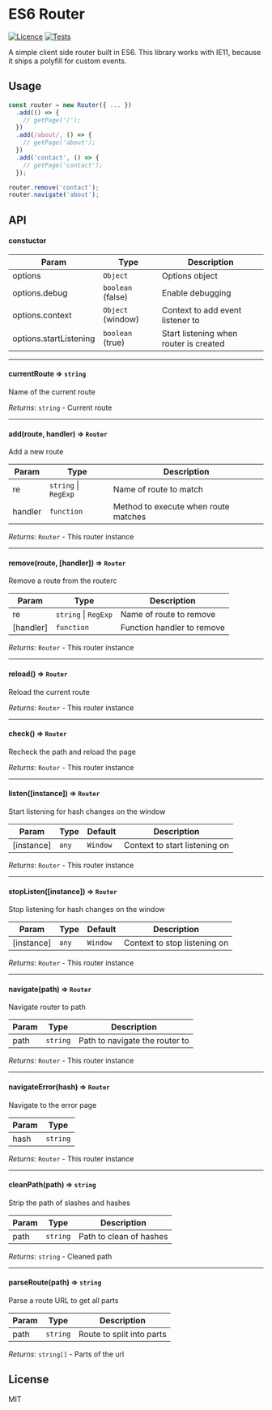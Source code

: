 # ES6 Router

[![Licence](https://img.shields.io/github/license/ChrisRu/es6-router.svg)](https://github.com/ChrisRu/es6-router/blob/master/LICENSE.md)
[![Tests](https://circleci.com/gh/circleci/mongofinil.svg?&style=shield&circle-token=b14acf911433d315298235b0c2fbf7b2670a92a8)](https://circleci.com/gh/ChrisRu/es6-router)

A simple client side router built in ES6. This library works with IE11, because it ships a polyfill for custom events.

## Usage

```js
const router = new Router({ ... })
  .add(() => {
    // getPage('/');
  })
  .add(/about/, () => {
    // getPage('about');
  })
  .add('contact', () => {
    // getPage('contact');
  });

router.remove('contact');
router.navigate('about');
```

## API

#### constuctor

| Param                  | Type                         | Description                            |
| ---------------------- | ---------------------------- | -------------------------------------- |
| options                | <code>Object</code>          | Options object                         |
| options.debug          | <code>boolean</code> (false) | Enable debugging                       |
| options.context        | <code>Object</code> (window) | Context to add event listener to       |
| options.startListening | <code>boolean</code> (true)  | Start listening when router is created |

<hr>

#### currentRoute ⇒ <code>string</code>

Name of the current route

_Returns_: <code>string</code> - Current route

<hr>

#### add(route, handler) ⇒ <code>Router</code>

Add a new route

| Param   | Type                                       | Description                          |
| ------- | ------------------------------------------ | ------------------------------------ |
| re      | <code>string</code> \| <code>RegExp</code> | Name of route to match               |
| handler | <code>function</code>                      | Method to execute when route matches |

_Returns_: <code>Router</code> - This router instance

<hr>

#### remove(route, [handler]) ⇒ <code>Router</code>

Remove a route from the routerc

| Param     | Type                                       | Description                |
| --------- | ------------------------------------------ | -------------------------- |
| re        | <code>string</code> \| <code>RegExp</code> | Name of route to remove    |
| [handler] | <code>function</code>                      | Function handler to remove |

_Returns_: <code>Router</code> - This router instance

<hr>

#### reload() ⇒ <code>Router</code>

Reload the current route

_Returns_: <code>Router</code> - This router instance

<hr>

#### check() ⇒ <code>Router</code>

Recheck the path and reload the page

_Returns_: <code>Router</code> - This router instance

<hr>

#### listen([instance]) ⇒ <code>Router</code>

Start listening for hash changes on the window

| Param      | Type             | Default             | Description                   |
| ---------- | ---------------- | ------------------- | ----------------------------- |
| [instance] | <code>any</code> | <code>Window</code> | Context to start listening on |

_Returns_: <code>Router</code> - This router instance

<hr>

#### stopListen([instance]) ⇒ <code>Router</code>

Stop listening for hash changes on the window

| Param      | Type             | Default             | Description                  |
| ---------- | ---------------- | ------------------- | ---------------------------- |
| [instance] | <code>any</code> | <code>Window</code> | Context to stop listening on |

_Returns_: <code>Router</code> - This router instance

<hr>

#### navigate(path) ⇒ <code>Router</code>

Navigate router to path

| Param | Type                | Description                    |
| ----- | ------------------- | ------------------------------ |
| path  | <code>string</code> | Path to navigate the router to |

_Returns_: <code>Router</code> - This router instance

<hr>

#### navigateError(hash) ⇒ <code>Router</code>

Navigate to the error page

| Param | Type                |
| ----- | ------------------- |
| hash  | <code>string</code> |

_Returns_: <code>Router</code> - This router instance

<hr>

#### cleanPath(path) ⇒ <code>string</code>

Strip the path of slashes and hashes

| Param | Type                | Description             |
| ----- | ------------------- | ----------------------- |
| path  | <code>string</code> | Path to clean of hashes |

_Returns_: <code>string</code> - Cleaned path

<hr>

#### parseRoute(path) ⇒ <code>string</code>

Parse a route URL to get all parts

| Param | Type                | Description               |
| ----- | ------------------- | ------------------------- |
| path  | <code>string</code> | Route to split into parts |

_Returns_: <code>string[]</code> - Parts of the url

## License

MIT
